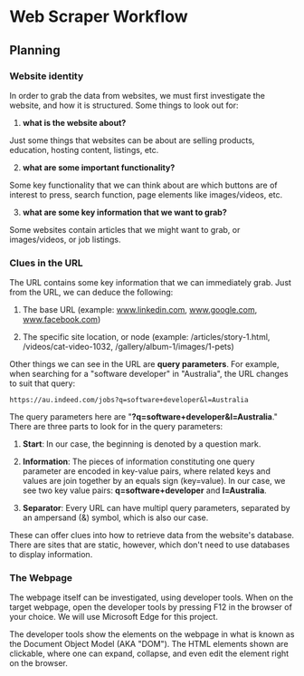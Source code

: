 # Web Scraper Workflow

## Planning

### Website identity

In order to grab the data from websites, we must first investigate the website, and how it is structured. Some things to look out for:

1. **what is the website about?**

Just some things that websites can be about are selling products, education, hosting content, listings, etc.

2. **what are some important functionality?**

Some key functionality that we can think about are which buttons are of interest to press, search function, page elements like images/videos, etc.

3. **what are some key information that we want to grab?**

Some websites contain articles that we might want to grab, or images/videos, or job listings.

### Clues in the URL

The URL contains some key information that we can immediately grab. Just from the URL, we can deduce the following:

1. The base URL (example: www.linkedin.com, www.google.com, www.facebook.com)

2. The specific site location, or node (example: /articles/story-1.html, /videos/cat-video-1032, /gallery/album-1/images/1-pets)

Other things we can see in the URL are **query parameters**. For example, when searching for a "software developer" in "Australia", the URL changes to suit that query:

```
https://au.indeed.com/jobs?q=software+developer&l=Australia
```

The query parameters here are "**?q=software+developer&l=Australia**." There are three parts to look for in the query parameters:

1. **Start**: In our case, the beginning is denoted by a question mark.

2. **Information**: The pieces of information constituting one query parameter are encoded in key-value pairs, where related keys and values are join together by an equals sign (key=value). In our case, we see two key value pairs: **q=software+developer** and **l=Australia**.

3. **Separator**: Every URL can have multipl query parameters, separated by an ampersand (&) symbol, which is also our case.

These can offer clues into how to retrieve data from the website's database. There are sites that are static, however, which don't need to use databases to display information.

### The Webpage

The webpage itself can be investigated, using developer tools. When on the target webpage, open the developer tools by pressing F12 in the browser of your choice. We will use Microsoft Edge for this project.

The developer tools show the elements on the webpage in what is known as the Document Object Model (AKA "DOM"). The HTML elements shown are clickable, where one can expand, collapse, and even edit the element right on the browser. 